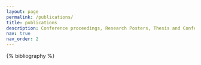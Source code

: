 ```yaml
---
layout: page
permalink: /publications/
title: publications
description: Conference proceedings, Research Posters, Thesis and Conference Articles.
nav: true
nav_order: 2
---
```


<!-- _pages/publications.md -->
<div class="publications">

{% bibliography %}

</div>
